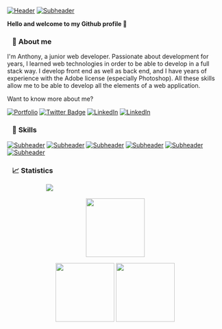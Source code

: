 [![Header](https://i.ibb.co/KxGTBZg/image.png)](#)
[![Subheader](https://www.zupimages.net/up/23/09/uwkv.png)](javascript:void(0);)

**Hello and welcome to my Github profile 👨**  

### &nbsp;&nbsp; 📌 About me
I'm Anthony, a junior web developer. Passionate about development for years, I learned web technologies in order to be able to develop in a full stack way. I develop front end as well as back end, and I have years of experience with the Adobe license (especially Photoshop). All these skills allow me to be able to develop all the elements of a web application.  

Want to know more about me?  


[![Portfolio](https://shields.io/badge/My-Portfolio-blue?logo=Atom&style=for-the-badge)](https://anthonydlm.com)
[![Twitter Badge](https://shields.io/badge/Twitter-Profile-blue?logo=twitter&style=for-the-badge)](https://twitter.com/Anthony_Dlm28)
[![LinkedIn](https://shields.io/badge/LinkedIn-Profile-blue?logo=LinkedIn&style=for-the-badge)](https://www.linkedin.com/in/anthonydelmeire28/)
[![LinkedIn](https://shields.io/badge/anthonydelmeire2709@gmail.com-gray?logo=Mail.Ru&style=for-the-badge)](mailto:anthonydelmeire2709@gmail.com)  

### &nbsp;&nbsp; 📝 Skills  
[![Subheader](https://i.ibb.co/DtLWnSM/image-5.png)](javascript:void(0);)
[![Subheader](https://i.ibb.co/hMGKmRb/image-6.png)](javascript:void(0);)
[![Subheader](https://i.ibb.co/0yZZfv8/image-3.png)](javascript:void(0);)
[![Subheader](https://i.ibb.co/T8vvvJq/image-8.png)](javascript:void(0);)
[![Subheader](https://i.ibb.co/VQ61qqG/image-4.png)](javascript:void(0);)
[![Subheader](https://i.ibb.co/fH3C6r3/image-7.png)](javascript:void(0);)

### &nbsp;&nbsp; 📈 Statistics 

&nbsp;&nbsp;&nbsp;&nbsp;&nbsp;&nbsp;&nbsp;&nbsp;&nbsp;&nbsp;&nbsp;&nbsp;&nbsp;&nbsp;&nbsp;&nbsp;&nbsp;&nbsp;&nbsp;&nbsp;&nbsp;&nbsp;
![](http://github-profile-summary-cards.vercel.app/api/cards/profile-details?username=AnthonyDel28&show_icons=true&line_height=27&count_private=true&title_color=ffffff&text_color=c9cacc&icon_color=4AB097&bg_color=1A2B34)
<br>
   <p align="center">
        <img height="137px" src="https://github-readme-streak-stats.herokuapp.com/?user=AnthonyDel28&hide_border=true&theme=nightowl&bg_color=#1B2E38" />
    </p>
    <p align="center">
        <img height="137px" src="https://github-readme-stats.vercel.app/api?username=AnthonyDel28&hide_title=true&hide_border=true&show_icons=true&include_all_commits=true&count_private=true&line_height=21&theme=nightowl" /> <img height="137px" src="https://github-readme-stats.vercel.app/api/top-langs/?username=AnthonyDel28&hide=html&hide_title=true&hide_border=true&layout=compact&langs_count=8&theme=nightowl" />
    </p>
